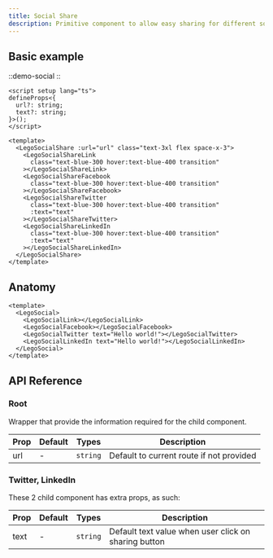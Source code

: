 ```yaml
---
title: Social Share
description: Primitive component to allow easy sharing for different social media providers.
---
```


## Basic example

::demo-social
::

```vue[/components/CustomSocialShare.vue]
<script setup lang="ts">
defineProps<{
  url?: string;
  text?: string;
}>();
</script>

<template>
  <LegoSocialShare :url="url" class="text-3xl flex space-x-3">
    <LegoSocialShareLink
      class="text-blue-300 hover:text-blue-400 transition"
    ></LegoSocialShareLink>
    <LegoSocialShareFacebook
      class="text-blue-300 hover:text-blue-400 transition"
    ></LegoSocialShareFacebook>
    <LegoSocialShareTwitter
      class="text-blue-300 hover:text-blue-400 transition"
      :text="text"
    ></LegoSocialShareTwitter>
    <LegoSocialShareLinkedIn
      class="text-blue-300 hover:text-blue-400 transition"
      :text="text"
    ></LegoSocialShareLinkedIn>
  </LegoSocialShare>
</template>
```

## Anatomy

```vue
<template>
  <LegoSocial>
    <LegoSocialLink></LegoSocialLink>
    <LegoSocialFacebook></LegoSocialFacebook>
    <LegoSocialTwitter text="Hello world!"></LegoSocialTwitter>
    <LegoSocialLinkedIn text="Hello world!"></LegoSocialLinkedIn>
  </LegoSocial>
</template>
```

## API Reference

### Root

Wrapper that provide the information required for the child component.

| Prop | Default | Types    | Description                              |
| ---- | ------- | -------- | ---------------------------------------- |
| url  | -       | `string` | Default to current route if not provided |

### Twitter, LinkedIn

These 2 child component has extra props, as such:

| Prop | Default | Types    | Description                                          |
| ---- | ------- | -------- | ---------------------------------------------------- |
| text | -       | `string` | Default text value when user click on sharing button |
